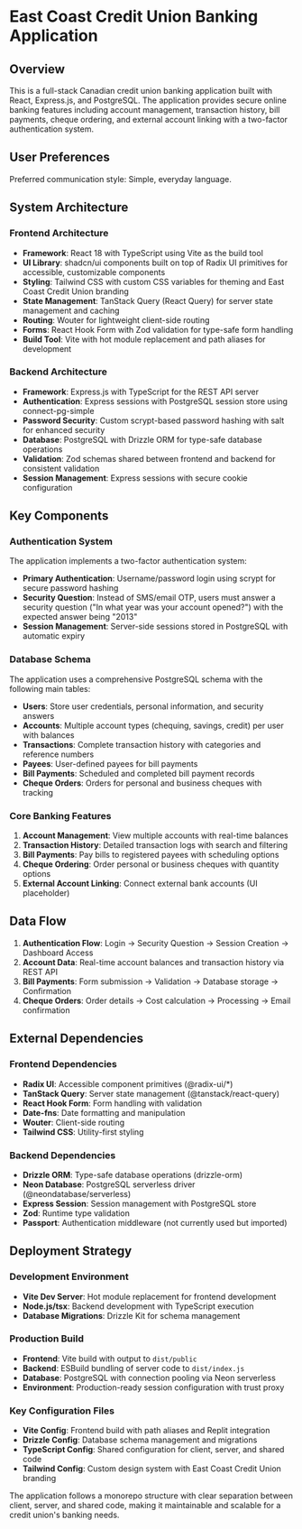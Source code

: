 # East Coast Credit Union Banking Application

## Overview

This is a full-stack Canadian credit union banking application built with React, Express.js, and PostgreSQL. The application provides secure online banking features including account management, transaction history, bill payments, cheque ordering, and external account linking with a two-factor authentication system.

## User Preferences

Preferred communication style: Simple, everyday language.

## System Architecture

### Frontend Architecture

- **Framework**: React 18 with TypeScript using Vite as the build tool
- **UI Library**: shadcn/ui components built on top of Radix UI primitives for accessible, customizable components
- **Styling**: Tailwind CSS with custom CSS variables for theming and East Coast Credit Union branding
- **State Management**: TanStack Query (React Query) for server state management and caching
- **Routing**: Wouter for lightweight client-side routing
- **Forms**: React Hook Form with Zod validation for type-safe form handling
- **Build Tool**: Vite with hot module replacement and path aliases for development

### Backend Architecture

- **Framework**: Express.js with TypeScript for the REST API server
- **Authentication**: Express sessions with PostgreSQL session store using connect-pg-simple
- **Password Security**: Custom scrypt-based password hashing with salt for enhanced security
- **Database**: PostgreSQL with Drizzle ORM for type-safe database operations
- **Validation**: Zod schemas shared between frontend and backend for consistent validation
- **Session Management**: Express sessions with secure cookie configuration

## Key Components

### Authentication System

The application implements a two-factor authentication system:

- **Primary Authentication**: Username/password login using scrypt for secure password hashing
- **Security Question**: Instead of SMS/email OTP, users must answer a security question ("In what year was your account opened?") with the expected answer being "2013"
- **Session Management**: Server-side sessions stored in PostgreSQL with automatic expiry

### Database Schema

The application uses a comprehensive PostgreSQL schema with the following main tables:

- **Users**: Store user credentials, personal information, and security answers
- **Accounts**: Multiple account types (chequing, savings, credit) per user with balances
- **Transactions**: Complete transaction history with categories and reference numbers
- **Payees**: User-defined payees for bill payments
- **Bill Payments**: Scheduled and completed bill payment records
- **Cheque Orders**: Orders for personal and business cheques with tracking

### Core Banking Features

1. **Account Management**: View multiple accounts with real-time balances
2. **Transaction History**: Detailed transaction logs with search and filtering
3. **Bill Payments**: Pay bills to registered payees with scheduling options
4. **Cheque Ordering**: Order personal or business cheques with quantity options
5. **External Account Linking**: Connect external bank accounts (UI placeholder)

## Data Flow

1. **Authentication Flow**: Login → Security Question → Session Creation → Dashboard Access
2. **Account Data**: Real-time account balances and transaction history via REST API
3. **Bill Payments**: Form submission → Validation → Database storage → Confirmation
4. **Cheque Orders**: Order details → Cost calculation → Processing → Email confirmation

## External Dependencies

### Frontend Dependencies
- **Radix UI**: Accessible component primitives (@radix-ui/*)
- **TanStack Query**: Server state management (@tanstack/react-query)
- **React Hook Form**: Form handling with validation
- **Date-fns**: Date formatting and manipulation
- **Wouter**: Client-side routing
- **Tailwind CSS**: Utility-first styling

### Backend Dependencies
- **Drizzle ORM**: Type-safe database operations (drizzle-orm)
- **Neon Database**: PostgreSQL serverless driver (@neondatabase/serverless)
- **Express Session**: Session management with PostgreSQL store
- **Zod**: Runtime type validation
- **Passport**: Authentication middleware (not currently used but imported)

## Deployment Strategy

### Development Environment
- **Vite Dev Server**: Hot module replacement for frontend development
- **Node.js/tsx**: Backend development with TypeScript execution
- **Database Migrations**: Drizzle Kit for schema management

### Production Build
- **Frontend**: Vite build with output to `dist/public`
- **Backend**: ESBuild bundling of server code to `dist/index.js`
- **Database**: PostgreSQL with connection pooling via Neon serverless
- **Environment**: Production-ready session configuration with trust proxy

### Key Configuration Files
- **Vite Config**: Frontend build with path aliases and Replit integration
- **Drizzle Config**: Database schema management and migrations
- **TypeScript Config**: Shared configuration for client, server, and shared code
- **Tailwind Config**: Custom design system with East Coast Credit Union branding

The application follows a monorepo structure with clear separation between client, server, and shared code, making it maintainable and scalable for a credit union's banking needs.